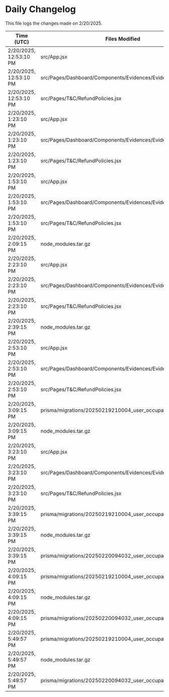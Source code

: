 # Daily Changelog

This file logs the changes made on 2/20/2025.

| Time (UTC)             | Files Modified                    | Changes (Addition/Deletion) |
|------------------------|-----------------------------------|-----------------------------|
| 2/20/2025, 12:53:10 PM | src/App.jsx | 3 Additions & 1 Deletions |
| 2/20/2025, 12:53:10 PM | src/Pages/Dashboard/Components/Evidences/Evidences.jsx | 23 Additions & 2 Deletions |
| 2/20/2025, 12:53:10 PM | src/Pages/T&C/RefundPolicies.jsx | 0 Additions & 0 Deletions |
| 2/20/2025, 1:23:10 PM | src/App.jsx | 3 Additions & 1 Deletions|
| 2/20/2025, 1:23:10 PM | src/Pages/Dashboard/Components/Evidences/Evidences.jsx | 23 Additions & 2 Deletions|
| 2/20/2025, 1:23:10 PM | src/Pages/T&C/RefundPolicies.jsx | 0 Additions & 0 Deletions|
| 2/20/2025, 1:53:10 PM | src/App.jsx | 3 Additions & 1 Deletions|
| 2/20/2025, 1:53:10 PM | src/Pages/Dashboard/Components/Evidences/Evidences.jsx | 23 Additions & 2 Deletions|
| 2/20/2025, 1:53:10 PM | src/Pages/T&C/RefundPolicies.jsx | 0 Additions & 0 Deletions|
| 2/20/2025, 2:09:15 PM | node_modules.tar.gz | 0 Additions & 0 Deletions|
| 2/20/2025, 2:23:10 PM | src/App.jsx | 3 Additions & 1 Deletions|
| 2/20/2025, 2:23:10 PM | src/Pages/Dashboard/Components/Evidences/Evidences.jsx | 23 Additions & 2 Deletions|
| 2/20/2025, 2:23:10 PM | src/Pages/T&C/RefundPolicies.jsx | 0 Additions & 0 Deletions|
| 2/20/2025, 2:39:15 PM | node_modules.tar.gz | 0 Additions & 0 Deletions|
| 2/20/2025, 2:53:10 PM | src/App.jsx | 3 Additions & 1 Deletions|
| 2/20/2025, 2:53:10 PM | src/Pages/Dashboard/Components/Evidences/Evidences.jsx | 23 Additions & 2 Deletions|
| 2/20/2025, 2:53:10 PM | src/Pages/T&C/RefundPolicies.jsx | 0 Additions & 0 Deletions|
| 2/20/2025, 3:09:15 PM | prisma/migrations/20250219210004_user_occupation/migration.sql | 0 Additions & 0 Deletions|
| 2/20/2025, 3:09:15 PM | node_modules.tar.gz | 0 Additions & 0 Deletions|
| 2/20/2025, 3:23:10 PM | src/App.jsx | 3 Additions & 1 Deletions|
| 2/20/2025, 3:23:10 PM | src/Pages/Dashboard/Components/Evidences/Evidences.jsx | 23 Additions & 2 Deletions|
| 2/20/2025, 3:23:10 PM | src/Pages/T&C/RefundPolicies.jsx | 0 Additions & 0 Deletions|
| 2/20/2025, 3:39:15 PM | prisma/migrations/20250219210004_user_occupation/migration.sql | 0 Additions & 0 Deletions|
| 2/20/2025, 3:39:15 PM | node_modules.tar.gz | 0 Additions & 0 Deletions|
| 2/20/2025, 3:39:15 PM | prisma/migrations/20250220094032_user_occupation/ | 0 Additions & 0 Deletions|
| 2/20/2025, 4:09:15 PM | prisma/migrations/20250219210004_user_occupation/migration.sql | 0 Additions & 0 Deletions|
| 2/20/2025, 4:09:15 PM | node_modules.tar.gz | 0 Additions & 0 Deletions|
| 2/20/2025, 4:09:15 PM | prisma/migrations/20250220094032_user_occupation/ | 0 Additions & 0 Deletions|
| 2/20/2025, 5:49:57 PM | prisma/migrations/20250219210004_user_occupation/migration.sql | 0 Additions & 0 Deletions|
| 2/20/2025, 5:49:57 PM | node_modules.tar.gz | 0 Additions & 0 Deletions|
| 2/20/2025, 5:49:57 PM | prisma/migrations/20250220094032_user_occupation/ | 0 Additions & 0 Deletions|

